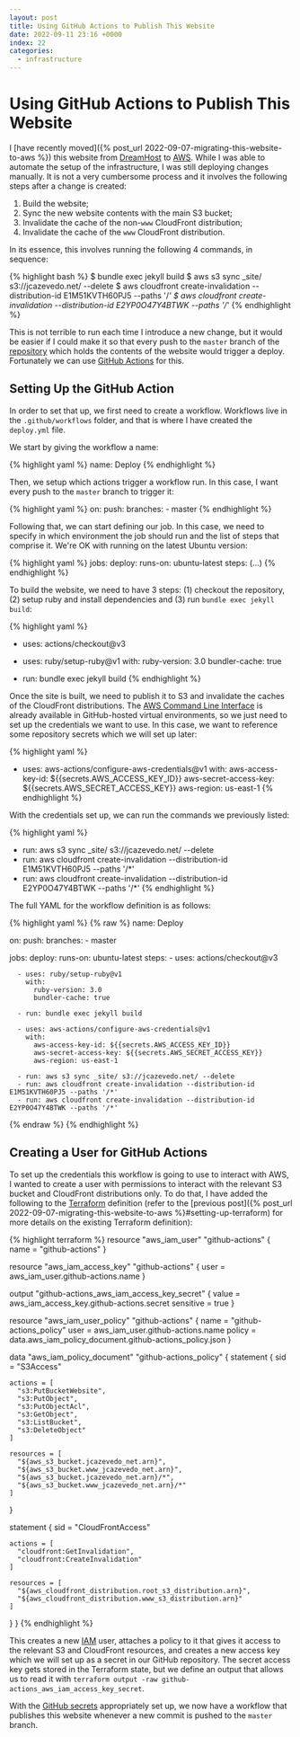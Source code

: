 ```yaml
---
layout: post
title: Using GitHub Actions to Publish This Website
date: 2022-09-11 23:16 +0000
index: 22
categories:
  - infrastructure
---
```


# Using GitHub Actions to Publish This Website

I [have recently moved]({% post_url 2022-09-07-migrating-this-website-to-aws %})
this website from [DreamHost][dreamhost] to [AWS][aws]. While I was able to
automate the setup of the infrastructure, I was still deploying changes
manually. It is not a very cumbersome process and it involves the following
steps after a change is created:

1. Build the website;
1. Sync the new website contents with the main S3 bucket;
1. Invalidate the cache of the non-`www` CloudFront distribution;
1. Invalidate the cache of the `www` CloudFront distribution.

In its essence, this involves running the following 4 commands, in sequence:

{% highlight bash %}
$ bundle exec jekyll build
$ aws s3 sync _site/ s3://jcazevedo.net/ --delete
$ aws cloudfront create-invalidation --distribution-id E1M51KVTH60PJ5 --paths '/*'
$ aws cloudfront create-invalidation --distribution-id E2YP0O47Y4BTWK --paths '/*'
{% endhighlight %}

This is not terrible to run each time I introduce a new change, but it would be
easier if I could make it so that every push to the `master` branch of the
[repository][github-repo] which holds the contents of the website would trigger
a deploy. Fortunately we can use [GitHub Actions][github-actions] for this.

## Setting Up the GitHub Action

In order to set that up, we first need to create a workflow. Workflows live in
the `.github/workflows` folder, and that is where I have created the
`deploy.yml` file.

We start by giving the workflow a name:

{% highlight yaml %}
name: Deploy
{% endhighlight %}

Then, we setup which actions trigger a workflow run. In this case, I want every
push to the `master` branch to trigger it:

{% highlight yaml %}
on:
  push:
    branches:
      - master
{% endhighlight %}

Following that, we can start defining our job. In this case, we need to specify
in which environment the job should run and the list of steps that comprise it.
We're OK with running on the latest Ubuntu version:

{% highlight yaml %}
jobs:
  deploy:
    runs-on: ubuntu-latest
    steps:
      (...)
{% endhighlight %}

To build the website, we need to have 3 steps: (1) checkout the repository, (2)
setup ruby and install dependencies and (3) run `bundle exec jekyll build`:

{% highlight yaml %}
- uses: actions/checkout@v3

- uses: ruby/setup-ruby@v1
  with:
    ruby-version: 3.0
    bundler-cache: true

- run: bundle exec jekyll build
{% endhighlight %}

Once the site is built, we need to publish it to S3 and invalidate the caches of
the CloudFront distributions. The [AWS Command Line Interface][aws-cli] is
already available in GitHub-hosted virtual environments, so we just need to set
up the credentials we want to use. In this case, we want to reference some
repository secrets which we will set up later:

{% highlight yaml %}
- uses: aws-actions/configure-aws-credentials@v1
  with:
    aws-access-key-id: ${{secrets.AWS_ACCESS_KEY_ID}}
    aws-secret-access-key: ${{secrets.AWS_SECRET_ACCESS_KEY}}
    aws-region: us-east-1
{% endhighlight %}

With the credentials set up, we can run the commands we previously listed: 

{% highlight yaml %}
- run: aws s3 sync _site/ s3://jcazevedo.net/ --delete
- run: aws cloudfront create-invalidation --distribution-id E1M51KVTH60PJ5 --paths '/*'
- run: aws cloudfront create-invalidation --distribution-id E2YP0O47Y4BTWK --paths '/*'
{% endhighlight %}

The full YAML for the workflow definition is as follows:

{% highlight yaml %}
{% raw %}
name: Deploy

on:
  push:
    branches:
      - master

jobs:
  deploy:
    runs-on: ubuntu-latest
    steps:
      - uses: actions/checkout@v3

      - uses: ruby/setup-ruby@v1
        with:
          ruby-version: 3.0
          bundler-cache: true

      - run: bundle exec jekyll build

      - uses: aws-actions/configure-aws-credentials@v1
        with:
          aws-access-key-id: ${{secrets.AWS_ACCESS_KEY_ID}}
          aws-secret-access-key: ${{secrets.AWS_SECRET_ACCESS_KEY}}
          aws-region: us-east-1

      - run: aws s3 sync _site/ s3://jcazevedo.net/ --delete
      - run: aws cloudfront create-invalidation --distribution-id E1M51KVTH60PJ5 --paths '/*'
      - run: aws cloudfront create-invalidation --distribution-id E2YP0O47Y4BTWK --paths '/*'
{% endraw %}
{% endhighlight %}

## Creating a User for GitHub Actions

To set up the credentials this workflow is going to use to interact with AWS, I
wanted to create a user with permissions to interact with the relevant S3 bucket
and CloudFront distributions only. To do that, I have added the following to the
[Terraform][terraform] definition (refer to the [previous post]({% post_url
2022-09-07-migrating-this-website-to-aws %}#setting-up-terraform) for more
details on the existing Terraform definition):

{% highlight terraform %}
resource "aws_iam_user" "github-actions" {
  name = "github-actions"
}

resource "aws_iam_access_key" "github-actions" {
  user = aws_iam_user.github-actions.name
}

output "github-actions_aws_iam_access_key_secret" {
  value = aws_iam_access_key.github-actions.secret
  sensitive = true
}

resource "aws_iam_user_policy" "github-actions" {
  name = "github-actions_policy"
  user = aws_iam_user.github-actions.name
  policy = data.aws_iam_policy_document.github-actions_policy.json
}

data "aws_iam_policy_document" "github-actions_policy" {
  statement {
    sid = "S3Access"

    actions = [
      "s3:PutBucketWebsite",
      "s3:PutObject",
      "s3:PutObjectAcl",
      "s3:GetObject",
      "s3:ListBucket",
      "s3:DeleteObject"
    ]

    resources = [
      "${aws_s3_bucket.jcazevedo_net.arn}",
      "${aws_s3_bucket.www_jcazevedo_net.arn}",
      "${aws_s3_bucket.jcazevedo_net.arn}/*",
      "${aws_s3_bucket.www_jcazevedo_net.arn}/*"
    ]
  }

  statement {
    sid = "CloudFrontAccess"

    actions = [
      "cloudfront:GetInvalidation",
      "cloudfront:CreateInvalidation"
    ]

    resources = [
      "${aws_cloudfront_distribution.root_s3_distribution.arn}",
      "${aws_cloudfront_distribution.www_s3_distribution.arn}"
    ]
  }
}
{% endhighlight %}

This creates a new [IAM][aws-iam] user, attaches a policy to it that gives it
access to the relevant S3 and CloudFront resources, and creates a new access key
which we will set up as a secret in our GitHub repository. The secret access key
gets stored in the Terraform state, but we define an output that allows us to
read it with `terraform output -raw github-actions_aws_iam_access_key_secret`.

With the [GitHub secrets][github-secrets] appropriately set up, we now have a
workflow that publishes this website whenever a new commit is pushed to the
`master` branch.

[aws-cli]: https://aws.amazon.com/cli/
[aws-iam]: https://aws.amazon.com/iam/
[aws]: https://aws.amazon.com/
[dreamhost]: https://www.dreamhost.com/ 
[github-actions]: https://github.com/features/actions
[github-repo]: https://github.com/jcazevedo/jcazevedo.net
[github-secrets]: https://docs.github.com/en/actions/security-guides/encrypted-secrets
[terraform]: https://www.terraform.io/
